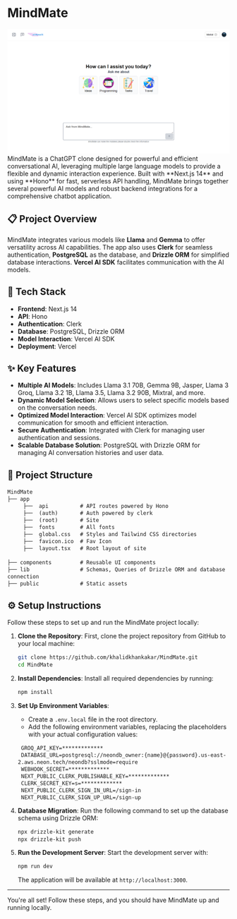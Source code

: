 # MindMate
<img src='./public/thumbnail.png'>
MindMate is a ChatGPT clone designed for powerful and efficient conversational AI, leveraging multiple large language models to provide a flexible and dynamic interaction experience. Built with **Next.js 14** and using **Hono** for fast, serverless API handling, MindMate brings together several powerful AI models and robust backend integrations for a comprehensive chatbot application.

## 📋 Project Overview

MindMate integrates various models like **Llama** and **Gemma** to offer versatility across AI capabilities. The app also uses **Clerk** for seamless authentication, **PostgreSQL** as the database, and **Drizzle ORM** for simplified database interactions. **Vercel AI SDK** facilitates communication with the AI models.

## 🚀 Tech Stack

- **Frontend**: Next.js 14
- **API**: Hono
- **Authentication**: Clerk
- **Database**: PostgreSQL, Drizzle ORM
- **Model Interaction**: Vercel AI SDK
- **Deployment**: Vercel

## ✨ Key Features

- **Multiple AI Models**: Includes Llama 3.1 70B, Gemma 9B, Jasper, Llama 3 Groq, Llama 3.2 1B, Llama 3.5, Llama 3.2 90B, Mixtral, and more.
- **Dynamic Model Selection**: Allows users to select specific models based on the conversation needs.
- **Optimized Model Interaction**: Vercel AI SDK optimizes model communication for smooth and efficient interaction.
- **Secure Authentication**: Integrated with Clerk for managing user authentication and sessions.
- **Scalable Database Solution**: PostgreSQL with Drizzle ORM for managing AI conversation histories and user data.

## 📂 Project Structure

```plaintext
MindMate
├── app
     ├──  api          # API routes powered by Hono
     ├──  (auth)       # Auth powered by clerk  
     ├──  (root)       # Site
     ├──  fonts        # All fonts
     ├──  global.css   # Styles and Tailwind CSS directories
     ├──  favicon.ico  # Fav Icon
     ├──  layout.tsx   # Root layout of site

├── components         # Reusable UI components
├── lib                # Schemas, Queries of Drizzle ORM and database connection  
├── public             # Static assets
```
## ⚙️ Setup Instructions

Follow these steps to set up and run the MindMate project locally:

1. **Clone the Repository**:
   First, clone the project repository from GitHub to your local machine:
    ```bash
    git clone https://github.com/khalidkhankakar/MindMate.git
    cd MindMate
    ```

2. **Install Dependencies**:
   Install all required dependencies by running:
    ```bash
    npm install
    ```

3. **Set Up Environment Variables**:
   - Create a `.env.local` file in the root directory.
   - Add the following environment variables, replacing the placeholders with your actual configuration values:

    ```env
     GROQ_API_KEY=*************
     DATABASE_URL=postgresql://neondb_owner:{name}@{password}.us-east-2.aws.neon.tech/neondb?sslmode=require
     WEBHOOK_SECRET=*************
     NEXT_PUBLIC_CLERK_PUBLISHABLE_KEY=*************
     CLERK_SECRET_KEY=s=*************
     NEXT_PUBLIC_CLERK_SIGN_IN_URL=/sign-in
     NEXT_PUBLIC_CLERK_SIGN_UP_URL=/sign-up

    ```

4. **Database Migration**:
   Run the following command to set up the database schema using Drizzle ORM:
    ```bash
    npx drizzle-kit generate
    npx drizzle-kit push
    ```

5. **Run the Development Server**:
   Start the development server with:
    ```bash
    npm run dev
    ```

   The application will be available at `http://localhost:3000`.

---

You're all set! Follow these steps, and you should have MindMate up and running locally.


